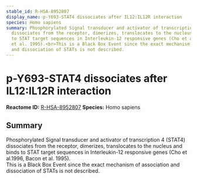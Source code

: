 ```yaml
---
stable_id: R-HSA-8952807
display_name: p-Y693-STAT4 dissociates after IL12:IL12R interaction
species: Homo sapiens
summary: Phosphorylated Signal transducer and activator of transcription 4 (STAT4)
  dissociates from the receptor, dimerizes, translocates to the nucleus and binds
  to STAT target sequences in Interleukin-12 responsive genes (Cho et al.1996, Bacon
  et al. 1995).<br>This is a Black Box Event since the exact mechanism of association
  and dissociation of STATs is not described.
---
```


# p-Y693-STAT4 dissociates after IL12:IL12R interaction
**Reactome ID:** [R-HSA-8952807](https://reactome.org/content/detail/R-HSA-8952807)
**Species:** Homo sapiens

## Summary

Phosphorylated Signal transducer and activator of transcription 4 (STAT4) dissociates from the receptor, dimerizes, translocates to the nucleus and binds to STAT target sequences in Interleukin-12 responsive genes (Cho et al.1996, Bacon et al. 1995).<br>This is a Black Box Event since the exact mechanism of association and dissociation of STATs is not described.
